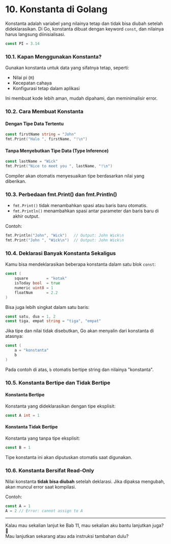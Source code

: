 # 10. Konstanta di Golang

Konstanta adalah variabel yang nilainya tetap dan tidak bisa diubah setelah dideklarasikan. Di Go, konstanta dibuat dengan keyword `const`, dan nilainya harus langsung diinisialisasi.

```go
const PI = 3.14
```

### 10.1. Kapan Menggunakan Konstanta?

Gunakan konstanta untuk data yang sifatnya tetap, seperti:

* Nilai pi (π)
* Kecepatan cahaya
* Konfigurasi tetap dalam aplikasi

Ini membuat kode lebih aman, mudah dipahami, dan meminimalisir error.

### 10.2. Cara Membuat Konstanta

#### Dengan Tipe Data Tertentu

```go
const firstName string = "John"
fmt.Print("Halo ", firstName, "!\n")
```

#### Tanpa Menyebutkan Tipe Data (Type Inference)

```go
const lastName = "Wick"
fmt.Print("Nice to meet you ", lastName, "!\n")
```

Compiler akan otomatis menyesuaikan tipe berdasarkan nilai yang diberikan.

### 10.3. Perbedaan fmt.Print() dan fmt.Println()

* `fmt.Print()` tidak menambahkan spasi atau baris baru otomatis.
* `fmt.Println()` menambahkan spasi antar parameter dan baris baru di akhir output.

Contoh:

```go
fmt.Println("John", "Wick")   // Output: John Wick\n
fmt.Print("John ", "Wick\n")  // Output: John Wick\n
```

### 10.4. Deklarasi Banyak Konstanta Sekaligus

Kamu bisa mendeklarasikan beberapa konstanta dalam satu blok `const`:

```go
const (
    square        = "kotak"
    isToday bool  = true
    numeric uint8 = 1
    floatNum      = 2.2
)
```

Bisa juga lebih singkat dalam satu baris:

```go
const satu, dua = 1, 2
const tiga, empat string = "tiga", "empat"
```

Jika tipe dan nilai tidak disebutkan, Go akan menyalin dari konstanta di atasnya:

```go
const (
    a = "konstanta"
    b
)
```

Pada contoh di atas, `b` otomatis bertipe string dan nilainya "konstanta".

### 10.5. Konstanta Bertipe dan Tidak Bertipe

#### Konstanta Bertipe

Konstanta yang dideklarasikan dengan tipe eksplisit:

```go
const A int = 1
```

#### Konstanta Tidak Bertipe

Konstanta yang tanpa tipe eksplisit:

```go
const B = 1
```

Tipe konstanta ini akan diputuskan otomatis saat digunakan.

### 10.6. Konstanta Bersifat Read-Only

Nilai konstanta **tidak bisa diubah** setelah deklarasi. Jika dipaksa mengubah, akan muncul error saat kompilasi.

Contoh:

```go
const A = 1
A = 2 // Error: cannot assign to A
```

***

Kalau mau sekalian lanjut ke Bab 11, mau sekalian aku bantu lanjutkan juga? 🚀\
Mau lanjutkan sekarang atau ada instruksi tambahan dulu?
